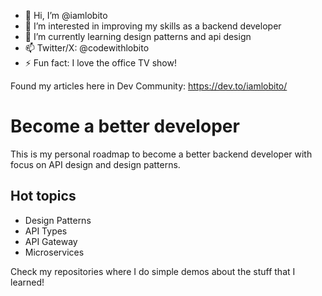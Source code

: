 - 👋 Hi, I’m @iamlobito
- 👀 I’m interested in improving my skills as a backend developer
- 🌱 I’m currently learning design patterns and api design
- 📫 Twitter/X: @codewithlobito
- ⚡ Fun fact: I love the office TV show!

Found my articles here in Dev Community: https://dev.to/iamlobito/

<!---
iamlobito/iamlobito is a ✨ special ✨ repository because its `README.md` (this file) appears on your GitHub profile.
You can click the Preview link to take a look at your changes.
--->


# Become a better developer

This is my personal roadmap to become a better backend developer with focus on API design and design patterns.

## Hot topics

- Design Patterns
- API Types
- API Gateway
- Microservices


Check my repositories where I do simple demos about the stuff that I learned!

